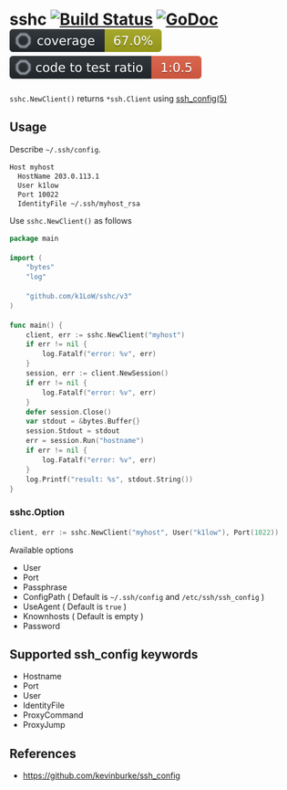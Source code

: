 # sshc [![Build Status](https://github.com/k1LoW/sshc/workflows/build/badge.svg)](https://github.com/k1LoW/sshc/actions) [![GoDoc](https://godoc.org/github.com/k1LoW/sshc?status.svg)](https://godoc.org/github.com/k1LoW/sshc) ![Coverage](https://raw.githubusercontent.com/k1LoW/octocovs/main/badges/k1LoW/sshc/coverage.svg) ![Code to Test Ratio](https://raw.githubusercontent.com/k1LoW/octocovs/main/badges/k1LoW/sshc/ratio.svg)

`sshc.NewClient()` returns `*ssh.Client` using [ssh_config(5)](https://linux.die.net/man/5/ssh_config)

## Usage

Describe `~/.ssh/config`.

```
Host myhost
  HostName 203.0.113.1
  User k1low
  Port 10022
  IdentityFile ~/.ssh/myhost_rsa
```

Use `sshc.NewClient()` as follows

``` go
package main

import (
	"bytes"
	"log"

	"github.com/k1LoW/sshc/v3"
)

func main() {
	client, err := sshc.NewClient("myhost")
	if err != nil {
		log.Fatalf("error: %v", err)
	}
	session, err := client.NewSession()
	if err != nil {
		log.Fatalf("error: %v", err)
	}
	defer session.Close()
	var stdout = &bytes.Buffer{}
	session.Stdout = stdout
	err = session.Run("hostname")
	if err != nil {
		log.Fatalf("error: %v", err)
	}
	log.Printf("result: %s", stdout.String())
}
```

### sshc.Option

``` go
client, err := sshc.NewClient("myhost", User("k1low"), Port(1022))
```

Available options

- User
- Port
- Passphrase
- ConfigPath ( Default is `~/.ssh/config` and `/etc/ssh/ssh_config` )
- UseAgent ( Default is `true` )
- Knownhosts ( Default is empty )
- Password

## Supported ssh_config keywords

- Hostname
- Port
- User
- IdentityFile
- ProxyCommand
- ProxyJump

## References

- https://github.com/kevinburke/ssh_config
